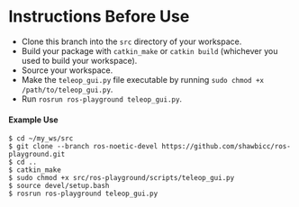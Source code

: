 # Instructions Before Use
- Clone this branch into the `src` directory of your workspace.
- Build your package with `catkin_make` or `catkin build` (whichever you used to build your workspace).
- Source your workspace.
- Make the `teleop_gui.py` file executable by running `sudo chmod +x /path/to/teleop_gui.py`.
- Run `rosrun ros-playground teleop_gui.py`.

#### Example Use
```
$ cd ~/my_ws/src
$ git clone --branch ros-noetic-devel https://github.com/shawbicc/ros-playground.git
$ cd ..
$ catkin_make
$ sudo chmod +x src/ros-playground/scripts/teleop_gui.py
$ source devel/setup.bash
$ rosrun ros-playground teleop_gui.py
```
